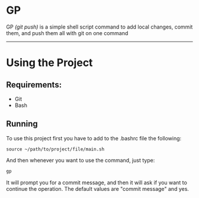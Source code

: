 # GP

GP *(git push)* is a simple shell script command to add local changes, commit them, and push them all with git on one command

- - -
# Using the Project

## Requirements:
- Git
- Bash

## Running
To use this project first you have to add to the .bashrc file the following:

```vi
source ~/path/to/project/file/main.sh
```

And then whenever you want to use the command, just type:

```bash
gp
```

It will prompt you for a commit message, and then it will ask if you want to continue the operation. The default values are "commit message" and yes.